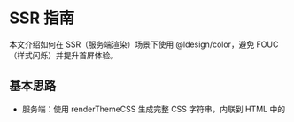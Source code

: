 # SSR 指南

本文介绍如何在 SSR（服务端渲染）场景下使用 @ldesign/color，避免 FOUC（样式闪烁）并提升首屏体验。

## 基本思路
- 服务端：使用 renderThemeCSS 生成完整 CSS 字符串，内联到 HTML <head> 中的 <style id="ldesign-theme-variables">。
- 客户端：初始化 ThemeManager 后调用 hydrateMountedStyles 接管已有样式，避免重复注入与闪烁。

## 服务端示例（伪代码）
```ts
import { ThemeManager } from '@ldesign/color'

export async function render() {
  const tm = new ThemeManager({
    themes: [/* 你的主题 */],
    cssPrefix: '--color',
  })
  await tm.preGenerateTheme('default')
  const css = await tm.renderThemeCSS('default', 'light', { includeComments: true })

  return `<!doctype html>
<html>
  <head>
    <meta charset="utf-8" />
    <style id="ldesign-theme-variables">${css}</style>
  </head>
  <body>
    <div id="app">${/* ssr html */ ''}</div>
    <script type="module" src="/client-entry.js"></script>
  </body>
</html>`
}
```

## 客户端接管（Hydrate）
```ts
import { ThemeManager } from '@ldesign/color'

const tm = new ThemeManager({
  themes: [/* same as server */],
  cssPrefix: '--color',
  useConstructableCss: true, // 可选：提升注入性能
})

tm.hydrateMountedStyles() // 默认接管 id="ldesign-theme-variables"
await tm.init()
```

## 多主题/动态切换
客户端接管后，直接使用 tm.setTheme 或 tm.setMode 即可，无需担心重复注入。

## 注意事项
- 请统一服务端与客户端的主题列表与 cssPrefix，以确保变量一致。
- 对于多路由应用，建议缓存 renderThemeCSS 结果，减少重复生成。
